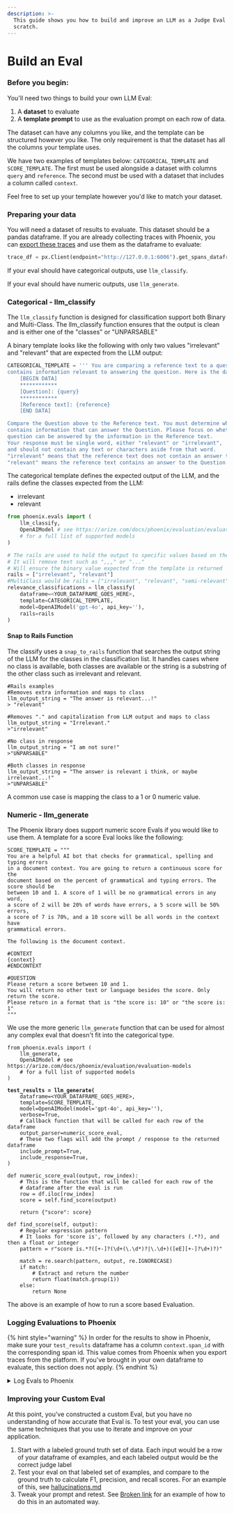 ```yaml
---
description: >-
  This guide shows you how to build and improve an LLM as a Judge Eval from
  scratch.
---
```


# Build an Eval

### Before you begin:

You'll need two things to build your own LLM Eval:&#x20;

1. A **dataset** to evaluate
2. A **template prompt** to use as the evaluation prompt on each row of data.

The dataset can have any columns you like, and the template can be structured however you like. The only requirement is that the dataset has all the columns your template uses.

We have two examples of templates below: `CATEGORICAL_TEMPLATE` and `SCORE_TEMPLATE`. The first must be used alongside a dataset with columns `query` and `reference`. The second must be used with a dataset that includes a column called `context`.

Feel free to set up your template however you'd like to match your dataset.

### Preparing your data

You will need a dataset of results to evaluate. This dataset should be a pandas dataframe. If you are already collecting traces with Phoenix, you can [export these traces](../../tracing/how-to-tracing/importing-and-exporting-traces/extract-data-from-spans.md) and use them as the dataframe to evaluate:

```python
trace_df = px.Client(endpoint="http://127.0.0.1:6006").get_spans_dataframe()
```

If your eval should have categorical outputs, use `llm_classify`.

If your eval should have numeric outputs, use `llm_generate`.

### Categorical - llm\_classify

The `llm_classify` function is designed for classification support both Binary and Multi-Class. The llm\_classify function ensures that the output is clean and is either one of the "classes" or "UNPARSABLE"

A binary template looks like the following with only two values "irrelevant" and "relevant" that are expected from the LLM output:

```python
CATEGORICAL_TEMPLATE = ''' You are comparing a reference text to a question and trying to determine if the reference text
contains information relevant to answering the question. Here is the data:
    [BEGIN DATA]
    ************
    [Question]: {query}
    ************
    [Reference text]: {reference}
    [END DATA]

Compare the Question above to the Reference text. You must determine whether the Reference text
contains information that can answer the Question. Please focus on whether the very specific
question can be answered by the information in the Reference text.
Your response must be single word, either "relevant" or "irrelevant",
and should not contain any text or characters aside from that word.
"irrelevant" means that the reference text does not contain an answer to the Question.
"relevant" means the reference text contains an answer to the Question. '''
```

The categorical template defines the expected output of the LLM, and the rails define the classes expected from the LLM:

* irrelevant
* relevant

```python
from phoenix.evals import (
    llm_classify,
    OpenAIModel # see https://arize.com/docs/phoenix/evaluation/evaluation-models
    # for a full list of supported models
)

# The rails are used to hold the output to specific values based on the template
# It will remove text such as ",,," or "..."
# Will ensure the binary value expected from the template is returned
rails = ["irrelevant", "relevant"]
#MultiClass would be rails = ["irrelevant", "relevant", "semi-relevant"]
relevance_classifications = llm_classify(
    dataframe=<YOUR_DATAFRAME_GOES_HERE>,
    template=CATEGORICAL_TEMPLATE,
    model=OpenAIModel('gpt-4o', api_key=''),
    rails=rails
)
```

#### Snap to Rails Function

The classify uses a `snap_to_rails` function that searches the output string of the LLM for the classes in the classification list. It handles cases where no class is available, both classes are available or the string is a substring of the other class such as irrelevant and relevant.

```
#Rails examples
#Removes extra information and maps to class
llm_output_string = "The answer is relevant...!"
> "relevant"

#Removes "." and capitalization from LLM output and maps to class
llm_output_string = "Irrelevant."
>"irrelevant"

#No class in response
llm_output_string = "I am not sure!"
>"UNPARSABLE"

#Both classes in response
llm_output_string = "The answer is relevant i think, or maybe irrelevant...!"
>"UNPARSABLE"

```

A common use case is mapping the class to a 1 or 0 numeric value.

### Numeric - llm\_generate

The Phoenix library does support numeric score Evals if you would like to use them. A template for a score Eval looks like the following:

```
SCORE_TEMPLATE = """
You are a helpful AI bot that checks for grammatical, spelling and typing errors
in a document context. You are going to return a continuous score for the
document based on the percent of grammatical and typing errors. The score should be
between 10 and 1. A score of 1 will be no grammatical errors in any word,
a score of 2 will be 20% of words have errors, a 5 score will be 50% errors,
a score of 7 is 70%, and a 10 score will be all words in the context have
grammatical errors.

The following is the document context.

#CONTEXT
{context}
#ENDCONTEXT

#QUESTION
Please return a score between 10 and 1.
You will return no other text or language besides the score. Only return the score.
Please return in a format that is "the score is: 10" or "the score is: 1"
"""
```

We use the more generic `llm_generate` function that can be used for almost any complex eval that doesn't fit into the categorical type.

<pre class="language-python"><code class="lang-python">from phoenix.evals import (
    llm_generate,
    OpenAIModel # see https://arize.com/docs/phoenix/evaluation/evaluation-models
    # for a full list of supported models
)

<strong>test_results = llm_generate(
</strong>    dataframe=&#x3C;YOUR_DATAFRAME_GOES_HERE>,
    template=SCORE_TEMPLATE,
    model=OpenAIModel(model='gpt-4o', api_key=''),
    verbose=True,
    # Callback function that will be called for each row of the dataframe
    output_parser=numeric_score_eval,
    # These two flags will add the prompt / response to the returned dataframe
    include_prompt=True,
    include_response=True,
)

def numeric_score_eval(output, row_index):
    # This is the function that will be called for each row of the 
    # dataframe after the eval is run
    row = df.iloc[row_index]
    score = self.find_score(output)

    return {"score": score}

def find_score(self, output):
    # Regular expression pattern
    # It looks for 'score is', followed by any characters (.*?), and then a float or integer
    pattern = r"score is.*?([+-]?(\d+(\.\d*)?|\.\d+)([eE][+-]?\d+)?)"

    match = re.search(pattern, output, re.IGNORECASE)
    if match:
        # Extract and return the number
        return float(match.group(1))
    else:
        return None
</code></pre>

The above is an example of how to run a score based Evaluation.

### Logging Evaluations to Phoenix

{% hint style="warning" %}
In order for the results to show in Phoenix, make sure your `test_results` dataframe has a column `context.span_id` with the corresponding span id. This value comes from Phoenix when you export traces from the platform. If you've brought in your own dataframe to evaluate, this section does not apply.
{% endhint %}

<details>

<summary>Log Evals to Phoenix</summary>

Use the following method to log the results of either the `llm_classify` or `llm_generate` calls to Phoenix:

```python
from phoenix.trace import SpanEvaluations

px.Client().log_evaluations(
    SpanEvaluations(eval_name="Your Eval Display Name", dataframe=test_results)
)
```

This method will show aggregate results in Phoenix.

</details>

### Improving your Custom Eval

At this point, you've constructed a custom Eval, but you have no understanding of how accurate that Eval is. To test your eval, you can use the same techniques that you use to iterate and improve on your application.

1. Start with a labeled ground truth set of data. Each input would be a row of your dataframe of examples, and each labeled output would be the correct judge label
2. Test your eval on that labeled set of examples, and compare to the ground truth to calculate F1, precision, and recall scores. For an example of this, see [hallucinations.md](running-pre-tested-evals/hallucinations.md "mention")
3. Tweak your prompt and retest. See [Broken link](broken-reference "mention") for an example of how to do this in an automated way.
